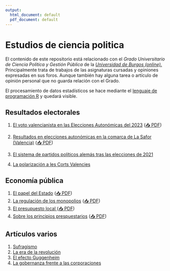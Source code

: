 ```yaml
---
output:
  html_document: default
  pdf_document: default
---
```

# Estudios de ciencia politica
El contenido de este repositorio está relacionado con el _Grado Universitario de Ciencia Política y Gestión Pública_ de la [_Universidad de Burgos (online)._](https://www.ubu.es/) Principalmente trata de trabajos de las asignaturas cursadas y opiniones expresadas en sus foros. Aunque también hay alguna tarea o artículo de opinión personal que no guarda relación con el Grado.

El procesamiento de datos estadísticos se hace mediante el [lenguaje de programación R](https://smowl.net/es/blog/lenguaje-r/) y quedará visible.

## Resultados electorales
1. [El voto valencianista en las Elecciones Autonómicas del 2023](elecciones/elvotovalencianistaEA2023/votovalencianista-ea2023_page.html)
   ([📥 PDF](elecciones/elvotovalencianistaEA2023/votovalencianista-ea2023_page.pdf))

2. [Resultados en elecciones autonómicas en la comarca de La Safor (Valencia)](elecciones/lasafor/SAFOR.html)
   ([📥 PDF](elecciones/lasafor/SAFOR.pdf))
3. [El sistema de partidos políticos alemás tras las elecciones de 2021](elecciones/alemani2021/elsistemaaleman2021.html)
4. [La polarización a les Corts Valencies](elecciones/lapolaritzacioalesCortsValencianes.html)

## Economía pública

1. [El papel del Estado](economiapublica/elpapeleconomicodelestado/Elpapeleconomicodelestado.html)
([📥 PDF](economiapublica/elpapeleconomicodelestado/Elpapeleconomicodelestado.pdf))
2. [La regulación de los monopolios](economiapublica/laregulaciondelosmonopolios/Laregulaciondelosmonopolios.html)
([📥 PDF](economiapublica/laregulaciondelosmonopolios/Laregulaciondelosmonopolios.pdf))
3. [El presupuesto local ](economiapublica/elpresupuestolocal/Elpresupuestolocal.html)
([📥 PDF](economiapublica/elpresupuestolocal/Elpresupuestolocal.pdf))
4. [Sobre los principios prespuestarios](economiapublica/losprincipiostributarios/Losprincipiostributarios.html)
([📥 PDF](economiapublica/losprincipiostributarios/Losprincipiostributarios.pdf))

## Artículos varios

1. [Sufragismo](articulosvarios/sufragismo/sufragismo.html)
2. [La era de la revolución](articulosvarios/hobsbawm/laeradelarevolucion.html)
3. [El efecto Guggenheim](articulos/elefectoguggenheim/elefectoguggenheim.html)
4. [La gobernanza frente a las corporaciones](articulosvarios/lagobernanzafrentealascorporaciones/lagobernanzafrentealascorporaciones.html)


